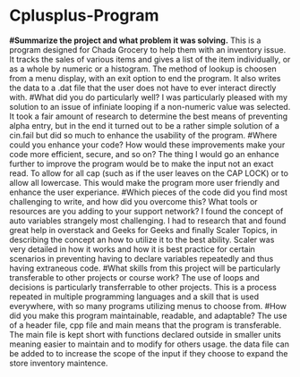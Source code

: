 # Cplusplus-Program
**#Summarize the project and what problem it was solving.**
This is a program designed for Chada Grocery to help them with an inventory issue. It tracks the sales of various items and gives a list of the item individually, or as a whole by numeric or a histogram. The method of lookup is choosen from a menu display, with an exit option to end the program. It also writes the data to a .dat file that the user does not have to ever interact directly with.
#What did you do particularly well?
I was particularly pleased with my solution to an issue of infiniate looping if a non-numeric value was selected. It took a fair amount of research to determine the best means of preventing alpha entry, but in the end it turned out to be a rather simple solution of a cin.fail but did so much to enhance the usability of the program.
#Where could you enhance your code? How would these improvements make your code more efficient, secure, and so on?
The thing I would go an enhance further to improve the program would be to make the input not an exact read. To allow for all cap (such as if the user leaves on the CAP LOCK) or to allow all lowercase. This would make the program more user friendly and enhance the user experiance. 
#Which pieces of the code did you find most challenging to write, and how did you overcome this? What tools or resources are you adding to your support network?
I found the concept of auto variables strangely most challenging. I had to research that and found great help in overstack and Geeks for Geeks and finally Scaler Topics, in describing the concept an how to utilize it to the best ability. Scaler was very detailed in how it works and how it is best practice for certain scenarios in preventing having to declare variables repeatedly and thus having extraneous code.
#What skills from this project will be particularly transferable to other projects or course work?
The use of loops and decisions is particularly transferrable to other projects. This is a process repeated in multiple programming languages and a skill that is used everywhere, with so many programs utilizing menus to choose from.
#How did you make this program maintainable, readable, and adaptable?
The use of a header file, cpp file and main means that the program is transferable. The main file is kept short with functions declared outside in smaller units meaning easier to maintain and to modify for others usage. the data file can be added to to increase the scope of the input if they choose to expand the store inventory maintence.
